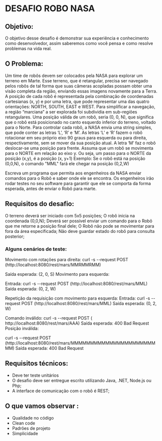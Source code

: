 # DESAFIO ROBO NASA


## Objetivo:
O objetivo desse desafio é demonstrar sua experiência e conhecimento como
desenvolvedor, assim saberemos como você pensa e como resolve problemas na vida real.

## O Problema:
Um time de robôs devem ser colocados pela NASA para explorar um terreno em Marte.
Esse terreno, que é retangular, precisa ser navegado pelos robôs de tal forma que suas
câmeras acopladas possam obter uma visão completa da região, enviando essas imagens
novamente para a Terra.
A posição de cada robô é representada pela combinação de coordenadas cartesianas (x, y)
e por uma letra, que pode representar uma das quatro orientações: NORTH, SOUTH, EAST
e WEST. Para simplificar a navegação, a região “marciana” a ser explorada foi subdividia
em sub-regiões retangulares.
Uma posição válida de um robô, seria (0, 0, N), que significa que o robô está posicionado no
canto esquerdo inferior do terreno, voltado para o Norte.
Para controlar cada robô, a NASA envia uma string simples, que pode conter as letras ‘L’,
‘R’ e ‘M’. As letras ‘L’ e ‘R’ fazem o robô rotacionar em seu próprio eixo 90 graus para esquerda ou para direita, respectivamente, sem se mover da sua posição atual. A letra ‘M’
faz o robô deslocar-se uma posição para frente.
Assuma que um robô se movimenta para o NORTE em relação ao eixo y. Ou seja, um
passo para o NORTE da posição (x,y), é a posição (x, y+1)
Exemplo: Se o robô está na posição (0,0,N), o comando "MML" fará ele chegar na posição
(0,2,W)

Escreva um programa que permita aos engenheiros da NASA enviar comandos para o
Robô e saber onde ele se encontra. Os engenheiros irão rodar testes no seu software para
garantir que ele se comporta da forma esperada, antes de enviar o Robô para marte.


## Requisitos do desafio:
O terreno deverá ser iniciado com 5x5 posições;
O robô inicia na coordenada (0,0,N);
Deverá ser possível enviar um comando para o Robô que me retorne a posição final dele;
O Robô não pode se movimentar para fora da área especificada;
Não deve guardar estado do robô para consulta posterior;

### Alguns cenários de teste:

Movimento com rotações para direita:
curl -s --request POST ​(http://localhost:8080/rest/mars/MMRMMRMM)

Saída esperada: (2, 0, S)
Movimento para esquerda:

Entrada: curl -s --request POST (​http://localhost:8080/rest/mars/MML)
Saída esperada: (0, 2, W)

Repetição da requisição com movimento para esquerda:
Entrada: curl -s --request POST (​http://localhost:8080/rest/mars/MML)
Saída esperada: (0, 2, W)

Comando inválido:
curl -s --request POST (​http://localhost:8080/rest/mars/AAA)
Saída esperada: 400 Bad Request
Posição inválida:

curl -s --request POST
(http://localhost:8080/rest/mars/MMMMMMMMMMMMMMMMMMMMMMMM)
Saída esperada: 400 Bad Request


## Requisitos técnicos:
* Deve ter teste unitários
* O desafio deve ser entregue escrito utilizando Java, .NET, Node.js ou Php;
* A interface de comunicação com o robô é REST;

## O que vamos observar ​:
* Qualidade no código
* Clean code
* Padrões de projeto
* Simplicidade
